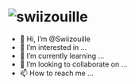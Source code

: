 # ![swiizouille](https://github.com/Swiizouille/Swiizouille/discord-logo-logodownload-download-logotipos-1.png)


- 👋 Hi, I’m @Swiizouille
- 👀 I’m interested in ...
- 🌱 I’m currently learning ...
- 💞️ I’m looking to collaborate on ...
- 📫 How to reach me ...

